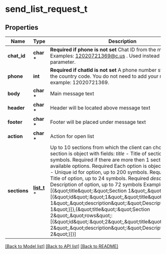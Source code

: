 # send_list_request_t

## Properties
Name | Type | Description | Notes
------------ | ------------- | ------------- | -------------
**chat_id** | **char \*** | **Required if phone is not set**  Chat ID from the message list. Examples: 12020721369@c.us . Used instead of the phone parameter. | [optional] 
**phone** | **int** | **Required if chatId is not set**  A phone number starting with the country code. You do not need to add your number.   USA example: 12020721369. | [optional] 
**body** | **char \*** | Main message text | 
**header** | **char \*** | Header will be located above message text | [optional] 
**footer** | **char \*** | Footer will be placed under message text | [optional] 
**action** | **char \*** | Action for open list | 
**sections** | [**list_t**](send_list_request_all_of_sections.md) \* | Up to 10 sections from which the client can choose.  Each section is object with fields:  *title* - Title of section, up to 24 symbols. Required if there are more then 1 section  *rows* - available options. Required    Each option is object with fields:  *id* - Unique id for option, up to 200 symbols. Required  *title* - Title of option, up to 24 symbols. Required  *description* - Description of option, up to 72 symbols    Example:  [{\&quot;title\&quot;:\&quot;Section 1\&quot;,\&quot;rows\&quot;:[{\&quot;id\&quot;:\&quot;1\&quot;,\&quot;title\&quot;:\&quot;Option 1\&quot;,\&quot;description\&quot;:\&quot;Description 1\&quot;}]},{\&quot;title\&quot;:\&quot;Section 2\&quot;,\&quot;rows\&quot;:[{\&quot;id\&quot;:\&quot;2\&quot;,\&quot;title\&quot;:\&quot;Option 2\&quot;,\&quot;description\&quot;:\&quot;Description 2\&quot;}]}] | 

[[Back to Model list]](../README.md#documentation-for-models) [[Back to API list]](../README.md#documentation-for-api-endpoints) [[Back to README]](../README.md)


